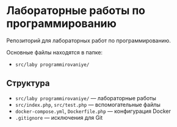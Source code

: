 # Лабораторные работы по программированию

Репозиторий для лабораторных работ по программированию.

Основные файлы находятся в папке:

- `src/laby programmirovaniye/`

## Структура

- `src/laby programmirovaniye/` — лабораторные работы
- `src/index.php`, `src/test.php` — вспомогательные файлы
- `docker-compose.yml`, `Dockerfile.php` — конфигурация Docker
- `.gitignore` — исключения для Git